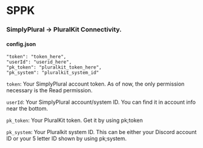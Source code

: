 # SPPK
### SimplyPlural -> PluralKit Connectivity.

#### config.json
```
"token": "token_here",
"userId": "userid_here",
"pk_token": "pluralkit_token_here",
"pk_system": "pluralkit_system_id"
```
`token`: Your SimplyPlural account token. As of now, the only permission necessary is the Read permission.

`userId`: Your SimplyPlural account/system ID. You can find it in account info near the bottom.

`pk_token`: Your PluralKit token. Get it by using pk;token

`pk_system`: Your Pluralkit system ID. This can be either your Discord account ID or your 5 letter ID shown by using pk;system.
